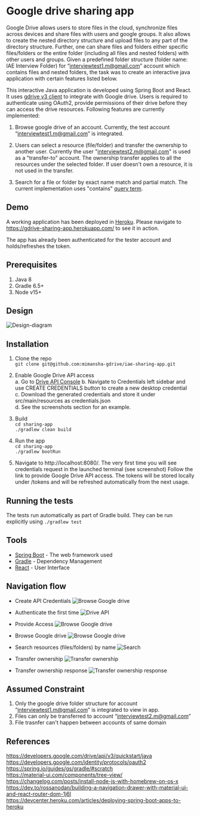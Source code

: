 # Google drive sharing app
Google Drive allows users to store files in the cloud, synchronize files across devices and share
files with users and google groups. It also allows to create the nested directory structure and
upload files to any part of the directory structure. Further, one can share files and folders either
specific files/folders or the entire folder (including all files and nested folders) with other users
and groups.
Given a predefined folder structure (folder name: IAE Interview Folder) for 
“interviewtest1.m@gmail.com” account which contains files and nested folders, the task was to create 
an interactive java application with certain features listed below.

This interactive Java application is developed using Spring Boot and React. It 
uses [gdrive v3 client](https://developers.google.com/drive/api/v3/quickstart/java) to integrate 
with Google drive. Users is required to authenticate using OAuth2, provide permissions of their drive before they can 
access the drive resources. Following features are currently implemented:  
1. Browse google drive of an account. Currently, the test account “interviewtest1.m@gmail.com” is integrated. 

2. Users can select a resource (file/folder) and transfer the ownership to another user. Currently the user  "interviewtest2.m@gmail.com"
is used as a "transfer-to" account. The ownership transfer applies to all the resources under the selected folder. If 
user doesn't own a resource, it is not used in the transfer. 

4. Search for a file or folder by exact name match and partial match. The current implementation uses "contains" [query 
term](https://developers.google.com/drive/api/v3/ref-search-terms). 


## Demo
A working application has been deployed in [Heroku](https://gdrive-sharing-app.herokuapp.com/). Please navigate to https://gdrive-sharing-app.herokuapp.com/ to 
see it in action.    

The app has already been authenticated for the tester account and holds/refreshes the token. 

## Prerequisites
1. Java 8
2. Gradle 6.5+
3. Node v15+


## Design
![Design-diagram](docs/design.png)

## Installation
1. Clone the repo  
`git clone git@github.com:mimansha-gdrive/iae-sharing-app.git`   

2. Enable Google Drive API access  
 a. Go to [Drive API Console](https://console.cloud.google.com/apis/dashboard?dcccrf=1)
 b. Navigate to Credentials left sidebar and use CREATE CREDENTIALS button to create a new desktop credential  
 c. Download the generated credentials and store it under src/main/resources as credentials.json     
 d. See the screenshots section for an example.   
 
3. Build  
`cd sharing-app`  
`./gradlew clean build`

4. Run the app  
`cd sharing-app`  
`./gradlew bootRun`  

5. Navigate to http://localhost:8080/. The very first time you will see credentials request in the launched terminal (see screenshot)
Follow the link to provide Google Drive API access. The tokens will be stored locally under /tokens and will be refreshed 
automatically from the next usage. 

## Running the tests
The tests run automatically as part of Gradle build. They can be run explicitly using 
`./gradlew test`

## Tools
* [Spring Boot](https://spring.io/projects/spring-boot) - The web framework used
* [Gradle](https://gradle.org/) - Dependency Management
* [React](https://reactjs.org/) - User Interface

## Navigation flow
* Create API Credentials
![Browse Google drive](docs/drive-access.png)

* Authenticate the first time 
![Drive API](docs/first-time-auth.png)

* Provide Access 
![Browse Google drive](docs/provide-access.png)

* Browse Google drive
![Browse Google drive](docs/browse-drive.png)

* Search resources (files/folders) by name
![Search](docs/search.png)
 
* Transfer ownership
![Transfer ownership](docs/transfer-ownersip-dialog.png)

* Transfer ownership response
![Transfer ownership response](docs/transfer-ownership-confirmation.png)

## Assumed Constraint
1. Only the google drive folder structure for account “interviewtest1.m@gmail.com” is integrated to view in app.
2. Files can only be transferred to account “interviewtest2.m@gmail.com”
3. File trasnfer can't happen between accounts of same domain

## References
https://developers.google.com/drive/api/v3/quickstart/java  
https://developers.google.com/identity/protocols/oauth2  
https://spring.io/guides/gs/gradle/#scratch  
https://material-ui.com/components/tree-view/  
https://changelog.com/posts/install-node-js-with-homebrew-on-os-x  
https://dev.to/rossanodan/building-a-navigation-drawer-with-material-ui-and-react-router-dom-1j6l  
https://devcenter.heroku.com/articles/deploying-spring-boot-apps-to-heroku  



 
